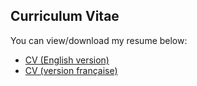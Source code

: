## Curriculum Vitae

You can view/download my resume below:

- [CV (English version)](https://www.canva.com/design/DAGrALhGi-o/bHleaYXxm7k7_yHLNEDC2g/edit)
- [CV (version française)](https://www.canva.com/design/DAGq9cIte9o/i8qen0lGtWitAp7pcbkWvg/edit)
